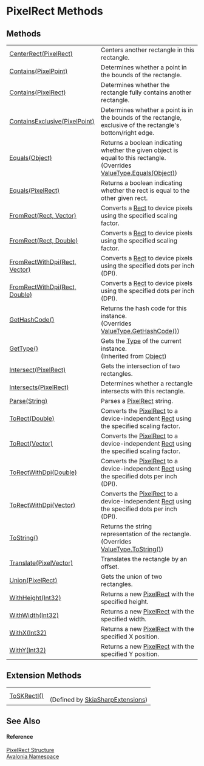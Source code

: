 # PixelRect Methods




## Methods
<table>
<tr>
<td><a href="M_Avalonia_PixelRect_CenterRect">CenterRect(PixelRect)</a></td>
<td>Centers another rectangle in this rectangle.</td>
</tr>
<tr>
<td><a href="M_Avalonia_PixelRect_Contains">Contains(PixelPoint)</a></td>
<td>Determines whether a point in the bounds of the rectangle.</td>
</tr>
<tr>
<td><a href="M_Avalonia_PixelRect_Contains_1">Contains(PixelRect)</a></td>
<td>Determines whether the rectangle fully contains another rectangle.</td>
</tr>
<tr>
<td><a href="M_Avalonia_PixelRect_ContainsExclusive">ContainsExclusive(PixelPoint)</a></td>
<td>Determines whether a point is in the bounds of the rectangle, exclusive of the rectangle's bottom/right edge.</td>
</tr>
<tr>
<td><a href="M_Avalonia_PixelRect_Equals_1">Equals(Object)</a></td>
<td>Returns a boolean indicating whether the given object is equal to this rectangle.<br />(Overrides <a href="https://learn.microsoft.com/dotnet/api/system.valuetype.equals" target="_blank" rel="noopener noreferrer">ValueType.Equals(Object)</a>)</td>
</tr>
<tr>
<td><a href="M_Avalonia_PixelRect_Equals">Equals(PixelRect)</a></td>
<td>Returns a boolean indicating whether the rect is equal to the other given rect.</td>
</tr>
<tr>
<td><a href="M_Avalonia_PixelRect_FromRect">FromRect(Rect, Vector)</a></td>
<td>Converts a <a href="T_Avalonia_Rect">Rect</a> to device pixels using the specified scaling factor.</td>
</tr>
<tr>
<td><a href="M_Avalonia_PixelRect_FromRect_1">FromRect(Rect, Double)</a></td>
<td>Converts a <a href="T_Avalonia_Rect">Rect</a> to device pixels using the specified scaling factor.</td>
</tr>
<tr>
<td><a href="M_Avalonia_PixelRect_FromRectWithDpi">FromRectWithDpi(Rect, Vector)</a></td>
<td>Converts a <a href="T_Avalonia_Rect">Rect</a> to device pixels using the specified dots per inch (DPI).</td>
</tr>
<tr>
<td><a href="M_Avalonia_PixelRect_FromRectWithDpi_1">FromRectWithDpi(Rect, Double)</a></td>
<td>Converts a <a href="T_Avalonia_Rect">Rect</a> to device pixels using the specified dots per inch (DPI).</td>
</tr>
<tr>
<td><a href="M_Avalonia_PixelRect_GetHashCode">GetHashCode()</a></td>
<td>Returns the hash code for this instance.<br />(Overrides <a href="https://learn.microsoft.com/dotnet/api/system.valuetype.gethashcode" target="_blank" rel="noopener noreferrer">ValueType.GetHashCode()</a>)</td>
</tr>
<tr>
<td><a href="https://learn.microsoft.com/dotnet/api/system.object.gettype" target="_blank" rel="noopener noreferrer">GetType()</a></td>
<td>Gets the <a href="https://learn.microsoft.com/dotnet/api/system.type" target="_blank" rel="noopener noreferrer">Type</a> of the current instance.<br />(Inherited from <a href="https://learn.microsoft.com/dotnet/api/system.object" target="_blank" rel="noopener noreferrer">Object</a>)</td>
</tr>
<tr>
<td><a href="M_Avalonia_PixelRect_Intersect">Intersect(PixelRect)</a></td>
<td>Gets the intersection of two rectangles.</td>
</tr>
<tr>
<td><a href="M_Avalonia_PixelRect_Intersects">Intersects(PixelRect)</a></td>
<td>Determines whether a rectangle intersects with this rectangle.</td>
</tr>
<tr>
<td><a href="M_Avalonia_PixelRect_Parse">Parse(String)</a></td>
<td>Parses a <a href="T_Avalonia_PixelRect">PixelRect</a> string.</td>
</tr>
<tr>
<td><a href="M_Avalonia_PixelRect_ToRect_1">ToRect(Double)</a></td>
<td>Converts the <a href="T_Avalonia_PixelRect">PixelRect</a> to a device-independent <a href="T_Avalonia_Rect">Rect</a> using the specified scaling factor.</td>
</tr>
<tr>
<td><a href="M_Avalonia_PixelRect_ToRect">ToRect(Vector)</a></td>
<td>Converts the <a href="T_Avalonia_PixelRect">PixelRect</a> to a device-independent <a href="T_Avalonia_Rect">Rect</a> using the specified scaling factor.</td>
</tr>
<tr>
<td><a href="M_Avalonia_PixelRect_ToRectWithDpi_1">ToRectWithDpi(Double)</a></td>
<td>Converts the <a href="T_Avalonia_PixelRect">PixelRect</a> to a device-independent <a href="T_Avalonia_Rect">Rect</a> using the specified dots per inch (DPI).</td>
</tr>
<tr>
<td><a href="M_Avalonia_PixelRect_ToRectWithDpi">ToRectWithDpi(Vector)</a></td>
<td>Converts the <a href="T_Avalonia_PixelRect">PixelRect</a> to a device-independent <a href="T_Avalonia_Rect">Rect</a> using the specified dots per inch (DPI).</td>
</tr>
<tr>
<td><a href="M_Avalonia_PixelRect_ToString">ToString()</a></td>
<td>Returns the string representation of the rectangle.<br />(Overrides <a href="https://learn.microsoft.com/dotnet/api/system.valuetype.tostring" target="_blank" rel="noopener noreferrer">ValueType.ToString()</a>)</td>
</tr>
<tr>
<td><a href="M_Avalonia_PixelRect_Translate">Translate(PixelVector)</a></td>
<td>Translates the rectangle by an offset.</td>
</tr>
<tr>
<td><a href="M_Avalonia_PixelRect_Union">Union(PixelRect)</a></td>
<td>Gets the union of two rectangles.</td>
</tr>
<tr>
<td><a href="M_Avalonia_PixelRect_WithHeight">WithHeight(Int32)</a></td>
<td>Returns a new <a href="T_Avalonia_PixelRect">PixelRect</a> with the specified height.</td>
</tr>
<tr>
<td><a href="M_Avalonia_PixelRect_WithWidth">WithWidth(Int32)</a></td>
<td>Returns a new <a href="T_Avalonia_PixelRect">PixelRect</a> with the specified width.</td>
</tr>
<tr>
<td><a href="M_Avalonia_PixelRect_WithX">WithX(Int32)</a></td>
<td>Returns a new <a href="T_Avalonia_PixelRect">PixelRect</a> with the specified X position.</td>
</tr>
<tr>
<td><a href="M_Avalonia_PixelRect_WithY">WithY(Int32)</a></td>
<td>Returns a new <a href="T_Avalonia_PixelRect">PixelRect</a> with the specified Y position.</td>
</tr>
</table>

## Extension Methods
<table>
<tr>
<td><a href="M_Avalonia_Skia_SkiaSharpExtensions_ToSKRectI">ToSKRectI()</a></td>
<td><br />(Defined by <a href="T_Avalonia_Skia_SkiaSharpExtensions">SkiaSharpExtensions</a>)</td>
</tr>
</table>

## See Also


#### Reference
<a href="T_Avalonia_PixelRect">PixelRect Structure</a>  
<a href="N_Avalonia">Avalonia Namespace</a>  


